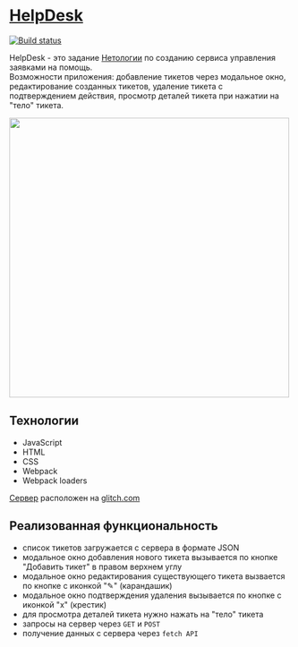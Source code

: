 # [HelpDesk](https://wee-owl.github.io/ahj_http_helpdesk)  

[![Build status](https://ci.appveyor.com/api/projects/status/i7lotuctinx3f8hf?svg=true)](https://ci.appveyor.com/project/wee-owl/help-desk)  

HelpDesk - это задание [Нетологии](https://netology.ru/) по созданию сервиса управления заявками на помощь.  
Возможности приложения: добавление тикетов через модальное окно, редактирование созданных тикетов, удаление тикета с подтверждением действия, просмотр деталей тикета при нажатии на "тело" тикета.  

<img src="https://github.com/wee-owl/ahj_http_helpdesk/assets/95621680/c326ff3c-54d6-4eff-85bd-352c01abe393" width="500" height="">  

## Технологии  
- JavaScript
- HTML
- CSS
- Webpack
- Webpack loaders

[Сервер](https://github.com/wee-owl/ahj_http_helpdesk-backend) расположен на [glitch.com](https://glitch.com/)  

## Реализованная функциональность
- список тикетов загружается с сервера в формате JSON
- модальное окно добавления нового тикета вызывается по кнопке "Добавить тикет" в правом верхнем углу
- модальное окно редактирования существующего тикета вызвается по кнопке с иконкой "✎" (карандашик)
- модальное окно подтверждения удаления вызывается по кнопке с иконкой "x" (крестик)
- для просмотра деталей тикета нужно нажать на "тело" тикета
- запросы на сервер через `GET` и `POST`
- получение данных с сервера через `fetch API`
